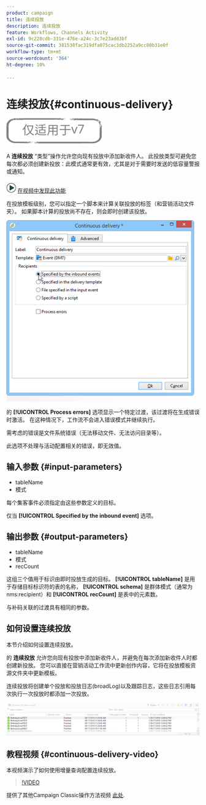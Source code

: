 ```yaml
---
product: campaign
title: 连续投放
description: 连续投放
feature: Workflows, Channels Activity
exl-id: 9c228cdb-331e-476e-a24c-3c7e23add3bf
source-git-commit: 381538fac319dfa075cac3db2252a9cc80b31e0f
workflow-type: tm+mt
source-wordcount: '364'
ht-degree: 10%

---
```


# 连续投放{#continuous-delivery}

![](../../assets/v7-only.svg)

A **连续投放** “类型”操作允许您向现有投放中添加新收件人。 此投放类型可避免您每次都必须创建新投放：此模式通常更有效，尤其是对于需要时发送的低容量警报或通知。

![](assets/do-not-localize/how-to-video.png) [在视频中发现此功能](#continuous-delivery-video)

在投放模板级别，您可以指定一个脚本来计算关联投放的标签（和营销活动文件夹）。 如果脚本计算的投放尚不存在，则会即时创建该投放。

![](assets/edit_diffusion_fil.png)

的 **[!UICONTROL Process errors]** 选项显示一个特定过渡，该过渡将在生成错误时激活。 在这种情况下，工作流不会进入错误模式并继续执行。

需考虑的错误是文件系统错误（无法移动文件、无法访问目录等）。

此选项不处理与活动配置相关的错误，即无效值。

## 输入参数 {#input-parameters}

* tableName
* 模式

每个集客事件必须指定由这些参数定义的目标。

仅当 **[!UICONTROL Specified by the inbound event]** 选项。

## 输出参数 {#output-parameters}

* tableName
* 模式
* recCount

这组三个值用于标识由即时投放生成的目标。 **[!UICONTROL tableName]** 是用于存储目标标识符的表的名称， **[!UICONTROL schema]** 是群体模式（通常为nms:recipient）和 **[!UICONTROL recCount]** 是表中的元素数。

与补码关联的过渡具有相同的参数。

## 如何设置连续投放

本节介绍如何设置连续投放。

的 **连续投放** 允许您向现有投放中添加新收件人，并避免在每次添加新收件人时都创建新投放。 您可以直接在营销活动工作流中更新创作内容，它将在投放模板资源文件夹中更新模板。

连续投放将创建单个投放和投放日志(broadLog)以及跟踪日志，这些日志引用每次执行一次投放时都添加一次投放。

![连续投放](assets/delivery_continuous.jpg)

## 教程视频 {#continuous-delivery-video}

本视频演示了如何使用增量查询配置连续投放。

>[!VIDEO](https://video.tv.adobe.com/v/25039?quality=12)

提供了其他Campaign Classic操作方法视频 [此处](https://experienceleague.adobe.com/docs/campaign-classic-learn/tutorials/overview.html?lang=zh-Hans).
